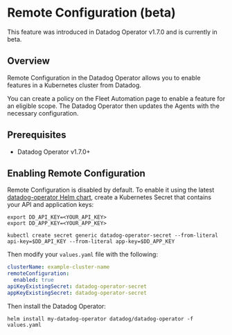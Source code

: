 # Remote Configuration (beta)

This feature was introduced in Datadog Operator v1.7.0 and is currently in beta.

## Overview 

Remote Configuration in the Datadog Operator allows you to enable features in a Kubernetes cluster from Datadog.

You can create a policy on the Fleet Automation page to enable a feature for an eligible scope. The Datadog Operator then updates the Agents with the necessary configuration.

## Prerequisites 

* Datadog Operator v1.7.0+

## Enabling Remote Configuration

Remote Configuration is disabled by default. To enable it using the latest [datadog-operator Helm chart](https://github.com/DataDog/helm-charts/tree/main/charts/datadog-operator), create a Kubernetes Secret that contains your API and application keys:

```shell
export DD_API_KEY=<YOUR_API_KEY>
export DD_APP_KEY=<YOUR_APP_KEY>

kubectl create secret generic datadog-operator-secret --from-literal api-key=$DD_API_KEY --from-literal app-key=$DD_APP_KEY
```

Then modify your `values.yaml` file with the following:

```yaml
clusterName: example-cluster-name
remoteConfiguration:
  enabled: true
apiKeyExistingSecret: datadog-operator-secret
appKeyExistingSecret: datadog-operator-secret
```

Then install the Datadog Operator:

```shell
helm install my-datadog-operator datadog/datadog-operator -f values.yaml
```
